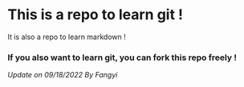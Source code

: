# This is a repo to learn git !

It is also a repo to learn markdown !  
### If you also want to learn git, you can fork this repo freely !

*Update on 09/18/2022 By Fangyi*
